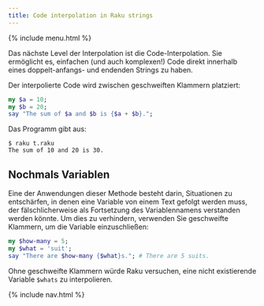 ```yaml
---
title: Code interpolation in Raku strings
---
```


{% include menu.html %}

Das nächste Level der Interpolation ist die Code-Interpolation. Sie ermöglicht es, einfachen (und auch komplexen!) Code direkt innerhalb eines doppelt-anfangs- und endenden Strings zu haben.

Der interpolierte Code wird zwischen geschweiften Klammern platziert:

```raku
my $a = 10;
my $b = 20;
say "The sum of $a and $b is {$a + $b}.";
```

Das Programm gibt aus:

```console
$ raku t.raku 
The sum of 10 and 20 is 30.
```

## Nochmals Variablen

Eine der Anwendungen dieser Methode besteht darin, Situationen zu entschärfen, in denen eine Variable von einem Text gefolgt werden muss, der fälschlicherweise als Fortsetzung des Variablennamens verstanden werden könnte. Um dies zu verhindern, verwenden Sie geschweifte Klammern, um die Variable einzuschließen:

```raku
my $how-many = 5;
my $what = 'suit';
say "There are $how-many {$what}s."; # There are 5 suits.
```

Ohne geschweifte Klammern würde Raku versuchen, eine nicht existierende Variable `$whats` zu interpolieren.

{% include nav.html %}